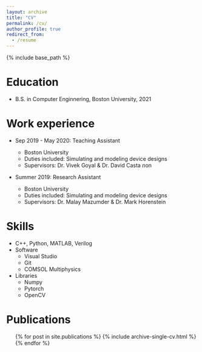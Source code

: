```yaml
---
layout: archive
title: "CV"
permalink: /cv/
author_profile: true
redirect_from:
  - /resume
---
```


{% include base_path %}

Education
======
* B.S. in Computer Enginnering, Boston University, 2021

Work experience
======
* Sep 2019 - May 2020: Teaching Assistant
  * Boston University
  * Duties included: Simulating and modeling device designs
  * Supervisors: Dr. Vivek Goyal & Dr. David Casta$~{n}$on
 
* Summer 2019: Research Assistant
  * Boston University
  * Duties included: Simulating and modeling device designs
  * Supervisors: Dr. Malay Mazumder & Dr. Mark Horenstein
  
Skills
======
* C++, Python, MATLAB, Verilog
* Software
  * Visual Studio
  * Git
  * COMSOL Multiphysics
* Libraries
  * Numpy
  * Pytorch
  * OpenCV

Publications
======
  <ul>{% for post in site.publications %}
    {% include archive-single-cv.html %}
  {% endfor %}</ul>

